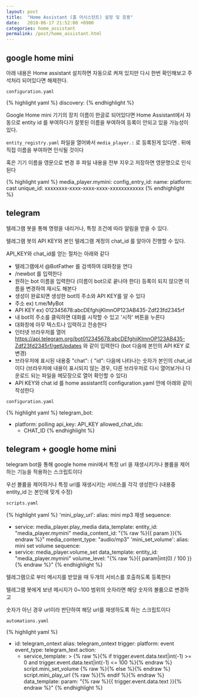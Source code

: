 ```yaml
---
layout: post
title:  "Home Assistant (홈 어시스턴트) 설정 및 응용"
date:   2018-06-17 21:52:00 +0900
categories: home_assistant
permalink: /post/home_assistant.html
---
```


## google home mini

아래 내용은 Home assistant 설치하면 자동으로 켜져 있지만 다시 한번 확인해보고 주석처리 되어있다면 해제한다.

`configuration.yaml`

{% highlight yaml %}
discovery:
{% endhighlight %}

Google Home mini 기기의 장치 이름이 한글로 되어있다면 Home Assistant에서 자동으로 entity id 를 부여하다가
잘못된 이름을 부여하여 등록이 안되고 있을 가능성이 있다.

`entity_registry.yaml` 파일을 열어봐서 `media_player.:` 로 등록된게 있다면 . 뒤에 직접 이름을 부여하면 인식될 것이다

혹은 기기 이름을 영문으로 변경 후 파일 내용을 전부 지우고 저장하면 영문명으로 인식된다

{% highlight yaml %}
media_player.mymini:
  config_entry_id:
  name:
  platform: cast
  unique_id: xxxxxxxx-xxxx-xxxx-xxxx-xxxxxxxxxxxx
{% endhighlight %}


## telegram

텔레그램 봇을 통해 명령을 내리거나, 특정 조건에 따라 알림을 받을 수 있다.

텔레그램 봇의 API KEY와 본인 텔레그램 계정의 chat_id 를 알아야 진행할 수 있다.

API_KEY와 chat_id를 얻는 절차는 아래와 같다

* 텔레그램에서 @BotFather 를 검색하여 대화창을 연다
* /newbot 를 입력한다
* 원하는 bot 이름을 입력한다 (이름이 bot으로 끝나야 한다) 등록이 되지 않으면 이름을 변경하여 재시도 해본다
* 생성이 완료되면 생성한 bot의 주소와 API KEY를 알 수 있다
* 주소 ex) t.me/MyBot
* API KEY ex) 012345678:abcDEfghijKlmnOP123AB435-Zdf23fd2345rf
* 내 bot의 주소를 클릭하면 대화를 시작할 수 있고 '시작' 버튼을 누른다
* 대화창에 아무 텍스트나 입력하고 전송한다
* 인터넷 브라우저를 열어 https://api.telegram.org/bot012345678:abcDEfghijKlmnOP123AB435-Zdf23fd2345rf/getUpdates 와 같이 입력한다 (bot 다음에 본인의 API KEY 로 변경)
* 브라우저에 표시된 내용중 "chat": { "id": 다음에 나타나는 숫자가 본인의 chat_id 이다 (브라우저에 내용이 표시되지 않는 경우, 다른 브라우저로 다시 열어보거나 다운로드 되는 파일을 메모장으로 열어 확인할 수 있다)
* API KEY와 chat id 를 home assistant의 configuration.yaml 안에 아래와 같이 작성한다

`configuration.yaml`

{% highlight yaml %}
telegram_bot:
  - platform: polling
    api_key: API_KEY
    allowed_chat_ids:
      - CHAT_ID
{% endhighlight %}


## telegram + google home mini

telegram bot을 통해 google home mini에서 특정 url 을 재생시키거나 볼륨을 제어하는 기능을 적용하는 스크립트이다

우선 볼륨을 제어하거나 특정 url를 재생시키는 서비스를 각각 생성한다 (내용중 entity_id 는 본인에 맞게 수정)

`scripts.yaml`

{% highlight yaml %}
'mini_play_url':
  alias: mini mp3 재생
  sequence:
  - service: media_player.play_media
    data_template:
      entity_id: "media_player.mymini"
      media_content_id: "{% raw %}{{ param }}{% endraw %}"
      media_content_type: "audio/mp3"
'mini_set_volume':
  alias: mini set volume
  sequence:
  - service: media_player.volume_set
    data_template:
      entity_id: "media_player.mymini"
      volume_level: "{% raw %}{{ param|int(0) / 100 }}{% endraw %}"
{% endhighlight %}

텔레그램으로 부터 메시지를 받았을 때 두개의 서비스를 호출하도록 등록한다

텔레그램 봇에게 보낸 메시지가 0~100 범위의 숫자라면 해당 숫자의 볼륨으로 변경하고

숫자가 아닌 경우 url이라 판단하여 해당 url를 재생하도록 하는 스크립트이다

`automations.yaml`

{% highlight yaml %}
- id: telegram_ontext
  alias: telegram_ontext
  trigger:
    platform: event
    event_type: telegram_text
  action:
  - service_template: >
      {% raw %}{% if trigger.event.data.text|int(-1) >= 0 and trigger.event.data.text|int(-1) <= 100 %}{% endraw %}
      script.mini_set_volume
      {% raw %}{% else %}{% endraw %}
      script.mini_play_url
      {% raw %}{% endif %}{% endraw %}
    data_template:
      param: "{% raw %}{{ trigger.event.data.text }}{% endraw %}"
{% endhighlight %}

